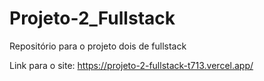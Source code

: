# Projeto-2_Fullstack
 Repositório para o projeto dois de fullstack

Link para o site:
https://projeto-2-fullstack-t713.vercel.app/

